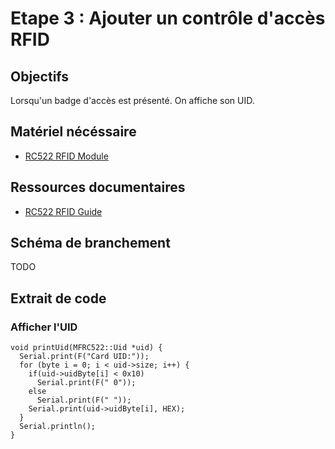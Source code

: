 # Etape 3 : Ajouter un contrôle d'accès RFID

## Objectifs 
Lorsqu'un badge d'accès est présenté. On affiche son UID. 

## Matériel nécéssaire
- [RC522 RFID Module](https://leony.ydayslyon.fr/consumables/152)

## Ressources documentaires
- [RC522 RFID Guide](https://joy-it.net/files/files/Produkte/SBC-RFID-RC522/SBC-RFID-RC522-Manual-09-06-2020.pdf)

## Schéma de branchement
TODO

## Extrait de code 
### Afficher l'UID

```
void printUid(MFRC522::Uid *uid) { 
  Serial.print(F("Card UID:"));
  for (byte i = 0; i < uid->size; i++) {
    if(uid->uidByte[i] < 0x10)
      Serial.print(F(" 0"));
    else
      Serial.print(F(" "));
    Serial.print(uid->uidByte[i], HEX);
  } 
  Serial.println();
}
```